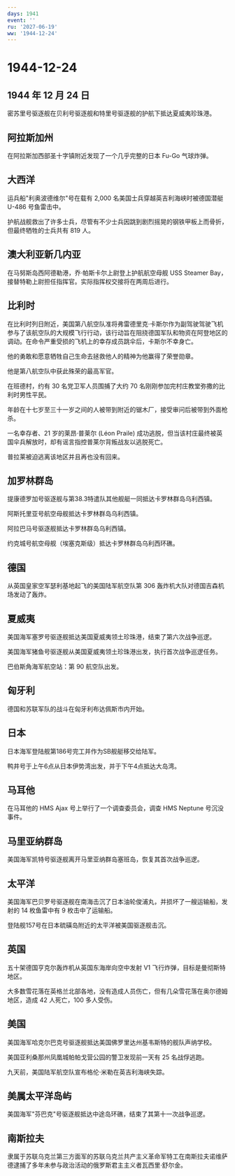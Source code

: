 ```yaml
---
days: 1941
event: ''
ru: '2027-06-19'
ww: '1944-12-24'
---
```


# 1944-12-24

## 1944 年 12 月 24 日

密苏里号驱逐舰在贝利号驱逐舰和特里号驱逐舰的护航下抵达夏威夷珍珠港。

## 阿拉斯加州

在阿拉斯加西部圣十字镇附近发现了一个几乎完整的日本 Fu-Go 气球炸弹。

## 大西洋

运兵船"利奥波德维尔"号在载有 2,000 名美国士兵穿越英吉利海峡时被德国潜艇
U-486 号鱼雷击中。

护航战舰救出了许多士兵，尽管有不少士兵因跳到剧烈摇晃的钢铁甲板上而骨折，但最终牺牲的士兵共有
819 人。

## 澳大利亚新几内亚

在马努斯岛西阿德勒港，乔·帕斯卡尔上尉登上护航航空母舰 USS Steamer
Bay，接替特勒上尉担任指挥官。实际指挥权交接将在两周后进行。

## 比利时

在比利时列日附近，美国第八航空队准将弗雷德里克·卡斯尔作为副驾驶驾驶飞机参与了该航空队的大规模飞行行动，该行动旨在阻挠德国军队和物资在阿登地区的调动。在命令严重受损的飞机上的幸存成员跳伞后，卡斯尔不幸身亡。

他的勇敢和愿意牺牲自己生命去拯救他人的精神为他赢得了荣誉勋章。

他是第八航空队中获此殊荣的最高军官。

在班德村，约有 30 名党卫军人员围捕了大约 70
名刚刚参加完村庄教堂弥撒的比利时男性平民。

年龄在十七岁至三十一岁之间的人被带到附近的锯木厂，接受审问后被带到外面枪杀。

一名幸存者、21 岁的莱昂·普莱尔 (Léon Praile)
成功逃脱，但当该村庄最终被英国伞兵解放时，却有谣言指控普莱尔背叛战友以逃脱死亡。

普拉莱被迫逃离该地区并且再也没有回来。

## 加罗林群岛

提康德罗加号驱逐舰与第38.3特遣队其他舰艇一同抵达卡罗林群岛乌利西镇。

阿斯托里亚号航空母舰抵达卡罗林群岛乌利西镇。

阿拉巴马号驱逐舰抵达卡罗林群岛乌利西镇。

约克城号航空母舰（埃塞克斯级）抵达卡罗林群岛乌利西环礁。

## 德国

从英国皇家空军瑟利基地起飞的美国陆军航空队第 306
轰炸机大队对德国吉森机场发动了轰炸。

## 夏威夷

美国海军塞罗号驱逐舰抵达美国夏威夷领土珍珠港，结束了第六次战争巡逻。

美国海军猪鱼号驱逐舰从美国夏威夷领土珍珠港出发，执行首次战争巡逻任务。

巴伯斯角海军航空站：第 90 航空队出发。

## 匈牙利

德国和苏联军队的战斗在匈牙利布达佩斯市内开始。

## 日本

日本海军登陆舰第186号完工并作为SB舰艇移交给陆军。

鸭井号于上午6点从日本伊势湾出发，并于下午4点抵达大岛湾。

## 马耳他

在马耳他的 HMS Ajax 号上举行了一个调查委员会，调查 HMS Neptune
号沉没事件。

## 马里亚纳群岛

美国海军凯特号驱逐舰离开马里亚纳群岛塞班岛，恢复其首次战争巡逻。

## 太平洋

美国海军巴贝罗号驱逐舰在南海击沉了日本油轮俊浦丸，并损坏了一艘运输船，发射的
14 枚鱼雷中有 9 枚击中了运输船。

登陆舰157号在日本硫磺岛附近的太平洋被美国驱逐舰击沉。

## 英国

五十架德国亨克尔轰炸机从英国东海岸向空中发射 V1
飞行炸弹，目标是曼彻斯特地区。

大多数雪花落在英格兰北部各地，没有造成人员伤亡，但有几朵雪花落在奥尔德姆地区，造成
42 人死亡，100 多人受伤。

## 美国

美国海军哈克尔巴克号驱逐舰抵达美国佛罗里达州基韦斯特的舰队声纳学校。

美国亚利桑那州凤凰城帕帕戈营公园的警卫发现前一天有 25 名战俘逃跑。

九天前，美国陆军航空队宣布格伦·米勒在英吉利海峡失踪。

## 美属太平洋岛屿

美国海军"芬巴克"号驱逐舰抵达中途岛环礁，结束了其第十一次战争巡逻。

## 南斯拉夫

隶属于苏联乌克兰第三方面军的苏联乌克兰共产主义革命军特工在南斯拉夫诺维萨德逮捕了多年未参与政治活动的俄罗斯君主主义者瓦西里·舒尔金。